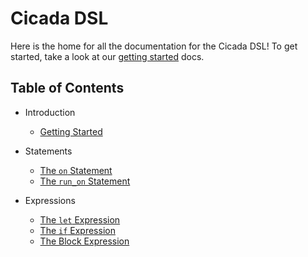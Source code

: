 # Cicada DSL

Here is the home for all the documentation for the Cicada DSL! To get started, take
a look at our [getting started](./getting-started.md) docs.

## Table of Contents

* Introduction
  * [Getting Started](./getting-started.md)

* Statements
  * [The `on` Statement](./on-statement.md)
  * [The `run_on` Statement](./run-on-statement.md)

* Expressions
  * [The `let` Expression](./let-expr.md)
  * [The `if` Expression](./if-expr.md)
  * [The Block Expression](./block-expr.md)
